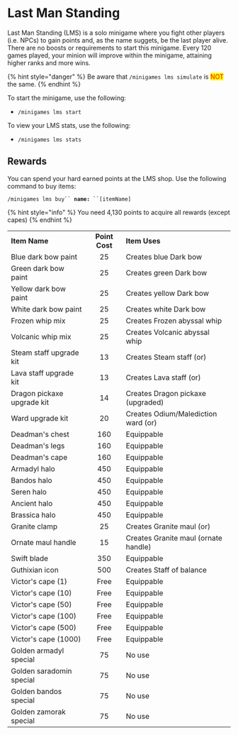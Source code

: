 # Last Man Standing

Last Man Standing (LMS) is a solo minigame where you fight other players (i.e. NPCs) to gain points and, as the name suggets, be the last player alive. There are no boosts or requirements to start this minigame. Every 120 games played, your minion will improve within the minigame, attaining higher ranks and more wins.

{% hint style="danger" %}
Be aware that `/minigames lms simulate` is <mark style="color:red;">NOT</mark> the same.
{% endhint %}

To start the minigame, use the following:

* `/minigames lms start`

To view your LMS stats, use the following:

* `/minigames lms stats`

## Rewards

You can spend your hard earned points at the LMS shop. Use the following command to buy items:

`/minigames lms buy`` `**`name:`**` ``[itemName]`

{% hint style="info" %}
You need 4,130 points to acquire all rewards (except capes)
{% endhint %}

|                            |                |                                      |
| -------------------------- | :------------: | ------------------------------------ |
| **Item Name**              | **Point Cost** | **Item Uses**                        |
| Blue dark bow paint        |       25       | Creates blue Dark bow                |
| Green dark bow paint       |       25       | Creates green Dark bow               |
| Yellow dark bow paint      |       25       | Creates yellow Dark bow              |
| White dark bow paint       |       25       | Creates white Dark bow               |
| Frozen whip mix            |       25       | Creates Frozen abyssal whip          |
| Volcanic whip mix          |       25       | Creates Volcanic abyssal whip        |
| Steam staff upgrade kit    |       13       | Creates Steam staff (or)             |
| Lava staff upgrade kit     |       13       | Creates Lava staff (or)              |
| Dragon pickaxe upgrade kit |       14       | Creates Dragon pickaxe (upgraded)    |
| Ward upgrade kit           |       20       | Creates Odium/Malediction ward (or)  |
| Deadman's chest            |       160      | Equippable                           |
| Deadman's legs             |       160      | Equippable                           |
| Deadman's cape             |       160      | Equippable                           |
| Armadyl halo               |       450      | Equippable                           |
| Bandos halo                |       450      | Equippable                           |
| Seren halo                 |       450      | Equippable                           |
| Ancient halo               |       450      | Equippable                           |
| Brassica halo              |       450      | Equippable                           |
| Granite clamp              |       25       | Creates Granite maul (or)            |
| Ornate maul handle         |       15       | Creates Granite maul (ornate handle) |
| Swift blade                |       350      | Equippable                           |
| Guthixian icon             |       500      | Creates Staff of balance             |
| Victor's cape (1)          |      Free      | Equippable                           |
| Victor's cape (10)         |      Free      | Equippable                           |
| Victor's cape (50)         |      Free      | Equippable                           |
| Victor's cape (100)        |      Free      | Equippable                           |
| Victor's cape (500)        |      Free      | Equippable                           |
| Victor's cape (1000)       |      Free      | Equippable                           |
| Golden armadyl special     |       75       | No use                               |
| Golden saradomin special   |       75       | No use                               |
| Golden bandos special      |       75       | No use                               |
| Golden zamorak special     |       75       | No use                               |
